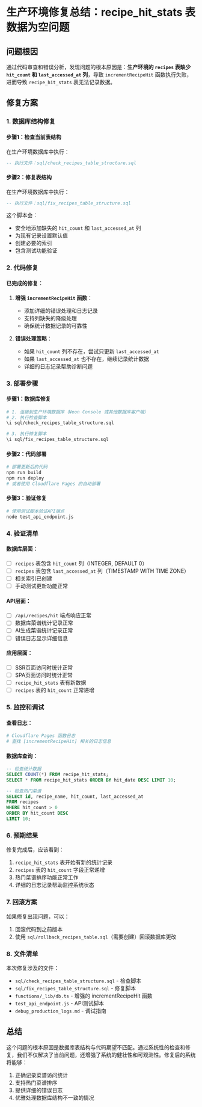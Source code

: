 # 生产环境修复总结：recipe_hit_stats 表数据为空问题

## 问题根因
通过代码审查和错误分析，发现问题的根本原因是：**生产环境的 `recipes` 表缺少 `hit_count` 和 `last_accessed_at` 列**，导致 `incrementRecipeHit` 函数执行失败，进而导致 `recipe_hit_stats` 表无法记录数据。

## 修复方案

### 1. 数据库结构修复

#### 步骤1：检查当前表结构
在生产环境数据库中执行：
```sql
-- 执行文件：sql/check_recipes_table_structure.sql
```

#### 步骤2：修复表结构
在生产环境数据库中执行：
```sql
-- 执行文件：sql/fix_recipes_table_structure.sql
```

这个脚本会：
- 安全地添加缺失的 `hit_count` 和 `last_accessed_at` 列
- 为现有记录设置默认值
- 创建必要的索引
- 包含测试功能验证

### 2. 代码修复

#### 已完成的修复：
1. **增强 `incrementRecipeHit` 函数**：
   - 添加详细的错误处理和日志记录
   - 支持列缺失的降级处理
   - 确保统计数据记录的可靠性

2. **错误处理策略**：
   - 如果 `hit_count` 列不存在，尝试只更新 `last_accessed_at`
   - 如果 `last_accessed_at` 也不存在，继续记录统计数据
   - 详细的日志记录帮助诊断问题

### 3. 部署步骤

#### 步骤1：数据库修复
```bash
# 1. 连接到生产环境数据库（Neon Console 或其他数据库客户端）
# 2. 执行检查脚本
\i sql/check_recipes_table_structure.sql

# 3. 执行修复脚本
\i sql/fix_recipes_table_structure.sql
```

#### 步骤2：代码部署
```bash
# 部署更新后的代码
npm run build
npm run deploy
# 或者使用 Cloudflare Pages 的自动部署
```

#### 步骤3：验证修复
```bash
# 使用测试脚本验证API端点
node test_api_endpoint.js
```

### 4. 验证清单

#### 数据库层面：
- [ ] `recipes` 表包含 `hit_count` 列（INTEGER, DEFAULT 0）
- [ ] `recipes` 表包含 `last_accessed_at` 列（TIMESTAMP WITH TIME ZONE）
- [ ] 相关索引已创建
- [ ] 手动测试更新功能正常

#### API层面：
- [ ] `/api/recipes/hit` 端点响应正常
- [ ] 数据库菜谱统计记录正常
- [ ] AI生成菜谱统计记录正常
- [ ] 错误日志显示详细信息

#### 应用层面：
- [ ] SSR页面访问时统计正常
- [ ] SPA页面访问时统计正常
- [ ] `recipe_hit_stats` 表有新数据
- [ ] `recipes` 表的 `hit_count` 正常递增

### 5. 监控和调试

#### 查看日志：
```bash
# Cloudflare Pages 函数日志
# 查找 [incrementRecipeHit] 相关的日志信息
```

#### 数据库查询：
```sql
-- 检查统计数据
SELECT COUNT(*) FROM recipe_hit_stats;
SELECT * FROM recipe_hit_stats ORDER BY hit_date DESC LIMIT 10;

-- 检查热门菜谱
SELECT id, recipe_name, hit_count, last_accessed_at 
FROM recipes 
WHERE hit_count > 0 
ORDER BY hit_count DESC 
LIMIT 10;
```

### 6. 预期结果

修复完成后，应该看到：
1. `recipe_hit_stats` 表开始有新的统计记录
2. `recipes` 表的 `hit_count` 字段正常递增
3. 热门菜谱排序功能正常工作
4. 详细的日志记录帮助监控系统状态

### 7. 回滚方案

如果修复出现问题，可以：
1. 回滚代码到之前版本
2. 使用 `sql/rollback_recipes_table.sql`（需要创建）回滚数据库更改

### 8. 文件清单

本次修复涉及的文件：
- `sql/check_recipes_table_structure.sql` - 检查脚本
- `sql/fix_recipes_table_structure.sql` - 修复脚本
- `functions/_lib/db.ts` - 增强的 incrementRecipeHit 函数
- `test_api_endpoint.js` - API测试脚本
- `debug_production_logs.md` - 调试指南

## 总结

这个问题的根本原因是数据库表结构与代码期望不匹配。通过系统性的检查和修复，我们不仅解决了当前问题，还增强了系统的健壮性和可观测性。修复后的系统将能够：

1. 正确记录菜谱访问统计
2. 支持热门菜谱排序
3. 提供详细的错误日志
4. 优雅处理数据库结构不一致的情况